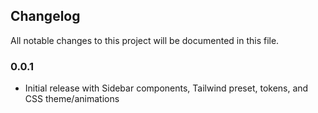 ## Changelog

All notable changes to this project will be documented in this file.

### 0.0.1
- Initial release with Sidebar components, Tailwind preset, tokens, and CSS theme/animations


